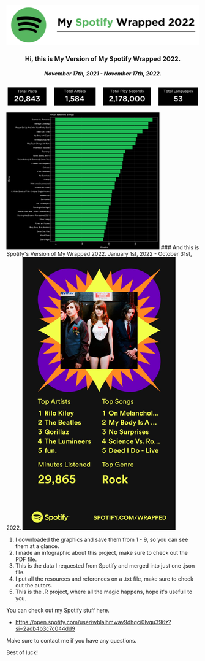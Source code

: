 <img src = "/Extra_Stuff/10.png">

<h3 align="center">Hi, this is My Version of My Spotify Wrapped 2022.</h3>
<h5 align="center">November 17th, 2021 - November 17th, 2022.</h5>

<p align="center"> <img src = "/Extra_Stuff/11.png" width = 900> </p>


  <img src = "/Extra_Stuff/9.png" width = 400>
  ### And this is Spotify's Version of My Wrapped 2022.
  January 1st, 2022 - October 31st, 2022.

  <img src = "/Extra_Stuff/Spotify_Wrapped_2022.png" width = 400>

1. I downloaded the graphics and save them from 1 - 9, so you can see them at a glance.
2. I made an infographic about this project, make sure to check out the PDF file.
3. This is the data I requested from Spotify and merged into just one .json file.
4. I put all the resources and references on a .txt file, make sure to check out the autors.
5. This is the .R project, where all the magic happens, hope it's usefull to you.

You can check out my Spotify stuff here.
- https://open.spotify.com/user/wblalhmwav9dhqci0lvqu396z?si=2adb4b3c7c044dd9

Make sure to contact me if you have any questions.

Best of luck!
